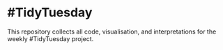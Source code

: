 # #TidyTuesday

This repository collects all code, visualisation, and interpretations for the weekly #TidyTuesday project.
